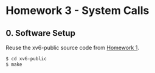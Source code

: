 # Homework 3 - System Calls

## 0. Software Setup

Reuse the xv6-public source code from [Homework 1](../hw01-boot-xv6/xv6-public).

```sh
$ cd xv6-public
$ make
```